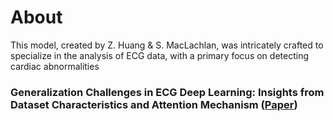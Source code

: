 # About
This model, created by Z. Huang & S. MacLachlan, was intricately crafted to specialize in the analysis of ECG data, with a primary focus on detecting cardiac abnormalities

### Generalization Challenges in ECG Deep Learning: Insights from Dataset Characteristics and Attention Mechanism ([Paper](https://www.medrxiv.org/content/10.1101/2023.07.05.23292238v2))
